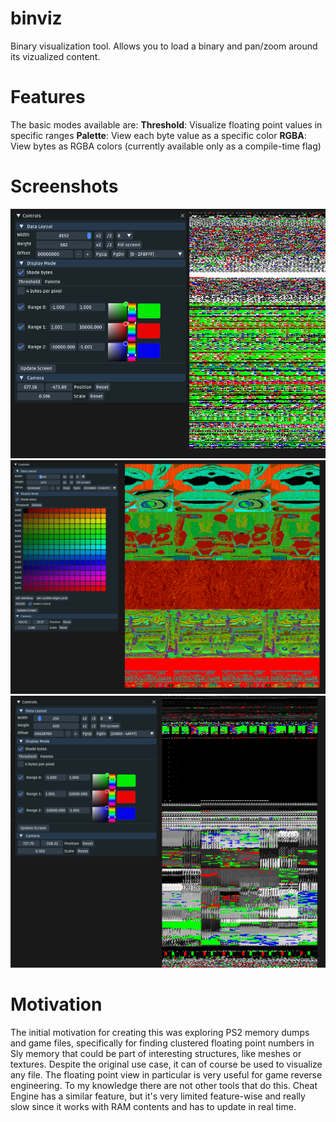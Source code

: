 # binviz
Binary visualization tool.
Allows you to load a binary and pan/zoom around its vizualized content.

# Features
The basic modes available are:
**Threshold**: Visualize floating point values in specific ranges
**Palette**: View each byte value as a specific color
**RGBA**: View bytes as RGBA colors (currently available only as a compile-time flag)

# Screenshots
![](screenshots/1.png?raw=true "")
![](screenshots/2.png?raw=true "")
![](screenshots/3.png?raw=true "")

# Motivation
The initial motivation for creating this was exploring PS2 memory dumps and game files, specifically for finding clustered floating point numbers in Sly memory that could be part of interesting structures, like meshes or textures.
Despite the original use case, it can of course be used to visualize any file.
The floating point view in particular is very useful for game reverse engineering. To my knowledge there are not other tools that do this.
Cheat Engine has a similar feature, but it's very limited feature-wise and really slow since it works with RAM contents and has to update in real time.
